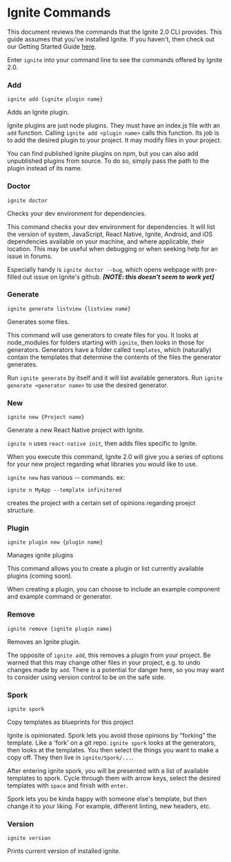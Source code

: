 # Ignite Commands

This document reviews the commands that the Ignite 2.0 CLI provides. This guide
assumes that you've installed Ignite. If you haven't, then check out our Getting
Started Guide [here]().

Enter `ignite` into your command line to see the commands offered by Ignite 2.0.


### Add

```
ignite add {ignite plugin name}
```

Adds an Ignite plugin.

Ignite plugins are just node plugins. They must have an index.js file with an
`add` function. Calling `ignite add <plugin name>` calls this function. Its job is to add the
desired plugin to your project. It may modify files in your project.

You can find published Ignite plugins on npm, but you can also add unpublished
plugins from source. To do so, simply pass the path to the plugin instead of its
name.


### Doctor

```
ignite doctor
```

Checks your dev environment for dependencies.
  
This command checks your dev environment for dependencies. It will list the version of
system, JavaScript, React Native, Ignite, Android, and iOS dependencies
available on your machine, and where applicable, their location. This may be
useful when debugging or when seeking help for an issue in forums.

Especially handy is `ignite doctor --bug`, which opens webpage with pre-filled
out issue on Ignite's github. ***[NOTE: this doesn't seem to work yet]***
  
  
### Generate
 
```
ignite generate listview {listview name}
```

Generates some files.

This command will use generators to create files for you. It looks at
node_modules for folders starting with `ignite`, then looks in those for
generators. Generators have a folder called `templates`, which (naturally)
contain the templates that determine the contents of the files the generator
generates.

Run `ignite generate` by itself and it will list available generators. Run
`ignite generate <generator name>` to use the desired generator.
  
### New
  
```
ignite new {Project name}
```

Generate a new React Native project with Ignite.

`ignite n` uses `react-native init`, then adds files specific to Ignite.
  
When you execute this command, Ignite 2.0 will give you a series of options for
your new project regarding what libraries you would like to use.

`ignite new` has various -- commands. ex:

```
ignite n MyApp --template infinitered
```

creates the project with a certain set of opinions regarding
proejct structure.

  
### Plugin

```
ignite plugin new {plugin name}
```

Manages ignite plugins

This command allows you to create a plugin or list currently available plugins (coming
soon).

When creating a plugin, you can choose to include an example component and example
command or generator.
  
### Remove

```
ignite remove {ignite plugin name}
```

Removes an Ignite plugin.
  
The opposite of `ignite add`, this removes a plugin from your project. Be warned
that this may change other files in your project, e.g. to undo changes made by
`add`. There is a potential for danger here, so you may want to consider using
version control to be on the safe side.
  
### Spork  

```
ignite spork
```

Copy templates as blueprints for this project

Ignite is opinionated. Spork lets you avoid those opinions by "forking" the
template. Like a 'fork' on a git repo. `ignite spork` looks at the generators,
then looks at the templates. You then select the things you want to make a copy
off. They then live in `ignite/Spork/...`.

After entering ignite spork, you will be presented with a list of available
templates to spork. Cycle through them with arrow keys, select the desired
templates with `space` and finish with `enter`.

Spork lets you be kinda happy with someone else's template, but then change it
to your liking. For example, different linting, new headers, etc.
  
  
### Version  

```
ignite version
```

Prints current version of installed ignite.

